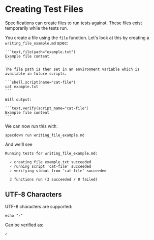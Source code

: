# Creating Test Files

Specifications can create files to run tests against.
These files exist temporarily while the tests run.

You create a file using the `file` function.
Let's look at this by creating a `writing_file_example.md` spec:

~~~markdown,file(path="writing_file_example.md")
```text,file(path="example.txt")
Example file content
```

The file path is then set in an environment variable which is available in future scripts.

```shell,script(name="cat-file")
cat example.txt
```

Will output:

```text,verify(script_name="cat-file")
Example file content
```
~~~

We can now run this with:

```shell,script(name="writing_file_example")
specdown run writing_file_example.md
```

And we'll see

```text,verify(script_name="writing_file_example")
Running tests for writing_file_example.md:

  ✓ creating file example.txt succeeded
  ✓ running script 'cat-file' succeeded
  ✓ verifying stdout from 'cat-file' succeeded

  3 functions run (3 succeeded / 0 failed)

```

## UTF-8 Characters

UTF-8 characters are supported:

```shell,script(name="unicode_example")
echo "✓"
```

Can be verified as:

```text,verify(script_name="unicode_example")
✓
```
